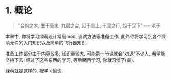 # 1. 概论

> "合抱之木, 生于毫末; 九层之台, 起于垒土; 千里之行, 始于足下"
> --- 老子

本章中, 你将学习绿萌设计常用mod, 调试方法等准备工作, 此外你将学习到各个绿萌元件的入门知识以及简单的飞行器知识.

准备工作部分由于内容较多, 知识量较大, 可能第一节课就会"劝退"不少人, 希望能坚持下去, 经过了这些东西的学习, 等后面再学习, 你就习惯了(雾).

绿萌就是这样的, 祝学习愉快.





